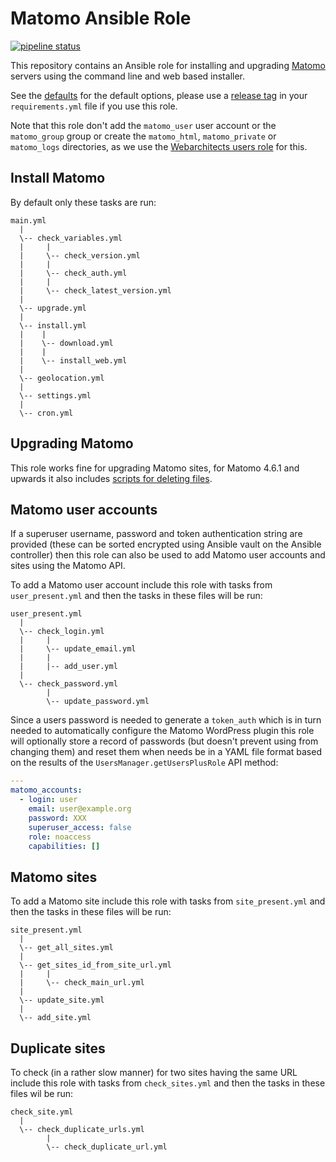 # Matomo Ansible Role

[![pipeline status](https://git.coop/webarch/matomo/badges/master/pipeline.svg)](https://git.coop/webarch/matomo/-/commits/master)

This repository contains an Ansible role for installing and upgrading [Matomo](https://matomo.org/) servers using the command line and web based installer.

See the [defaults](defaults/main.yml) for the default options, please use a [release tag](https://git.coop/webarch/matomo/-/releases) in your `requirements.yml` file if you use this role.

Note that this role don't add the `matomo_user` user account or the `matomo_group` group or create the `matomo_html`, `matomo_private` or `matomo_logs` directories, as we use the [Webarchitects users role](https://git.coop/webarch/users) for this.

## Install Matomo

By default only these tasks are run:

```
main.yml
  |
  \-- check_variables.yml
  |     |
  |     \-- check_version.yml
  |     |
  |     \-- check_auth.yml
  |     |
  |     \-- check_latest_version.yml
  |
  \-- upgrade.yml
  |
  \-- install.yml
  |    |
  |    \-- download.yml
  |    |
  |    \-- install_web.yml
  |
  \-- geolocation.yml
  |
  \-- settings.yml
  |
  \-- cron.yml
```

## Upgrading Matomo

This role works fine for upgrading Matomo sites, for Matomo 4.6.1 and upwards it also includes [scripts for deleting files](files/delete_files_scripts).

## Matomo user accounts

If a superuser username, password and token authentication string are provided (these can be sorted encrypted using Ansible vault on the Ansible controller) then this role can also be used to add Matomo user accounts and sites using the Matomo API.

To add a Matomo user account include this role with tasks from `user_present.yml` and then the tasks in these files will be run:


```
user_present.yml
  |
  \-- check_login.yml
  |     |
  |     \-- update_email.yml
  |     |
  |     |-- add_user.yml
  |
  \-- check_password.yml
        |
        \-- update_password.yml
```

Since a users password is needed to generate a `token_auth` which is in turn needed to automatically configure the Matomo WordPress plugin this role will optionally store a record of passwords (but doesn't prevent using from changing them) and reset them when needs be in a YAML file format based on the results of the `UsersManager.getUsersPlusRole` API method:

```yml
---
matomo_accounts:
  - login: user 
    email: user@example.org
    password: XXX
    superuser_access: false
    role: noaccess
    capabilities: []
```

## Matomo sites

To add a Matomo site include this role with tasks from `site_present.yml` and then the tasks in these files will be run:

```
site_present.yml
  |
  \-- get_all_sites.yml
  |
  \-- get_sites_id_from_site_url.yml
  |     |
  |     \-- check_main_url.yml
  |
  \-- update_site.yml
  |
  \-- add_site.yml
```

## Duplicate sites

To check (in a rather slow manner) for two sites having the same URL include this role with tasks from `check_sites.yml` and then the tasks in these files wil be run:

```
check_site.yml
  |
  \-- check_duplicate_urls.yml
        |
        \-- check_duplicate_url.yml
``` 
